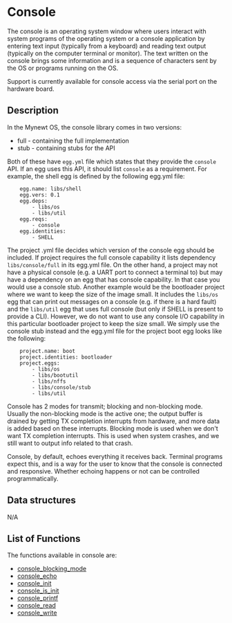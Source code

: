 # Console


The console is an operating system window where users interact with system programs of the operating system or a console application by entering text input (typically from a keyboard) and reading text output (typically on the computer terminal or monitor). The text written on the console brings some information and is a sequence of characters sent by the OS or programs running on the OS. 

Support is currently available for console access via the serial port on the hardware board.


## Description

In the Mynewt OS, the console library comes in two versions:

* full - containing the full implementation
* stub - containing stubs for the API

Both of these have `egg.yml` file which states that they provide the `console` API. If an egg uses this API, it should list `console` as a requirement.
For example, the shell egg is defined by the following egg.yml file:
```no-highlight
    egg.name: libs/shell 
    egg.vers: 0.1
    egg.deps:
        - libs/os
        - libs/util
    egg.reqs:
        - console
    egg.identities:
        - SHELL 
```
The project .yml file decides which version of the console egg should be included. 
If project requires the full console capability it lists dependency `libs/console/full` in its egg.yml file. 
On the other hand, a project may not have a physical console (e.g. a UART port to connect a terminal to) but may have a dependency on an egg that has console capability. In that case you would use a console stub. Another example would be the bootloader project where we want to keep the size of the image small. It includes the `libs/os` egg that can print out messages on a console (e.g. if there is a hard fault) and the `libs/util` egg that uses full console (but only if SHELL is present to provide a CLI). However, we do not want to use any console I/O capability in this particular bootloader project to keep the size small. We simply use the console stub instead and the egg.yml file for the project boot egg looks like the following:
```no-highlight
    project.name: boot
    project.identities: bootloader
    project.eggs:
        - libs/os
        - libs/bootutil
        - libs/nffs
        - libs/console/stub
        - libs/util 
```

Console has 2 modes for transmit; blocking and non-blocking mode. Usually the non-blocking mode is the active one; the output buffer is drained by getting TX completion interrupts from hardware, and more data is added based on these interrupts.
Blocking mode is used when we don't want TX completion interrupts. This is used when system crashes, and we still want to output info related to that crash.

Console, by default, echoes everything it receives back. Terminal programs expect this, and is a way for the user to know that the console is connected and responsive. Whether echoing happens or not can be controlled programmatically.

## Data structures

N/A

## List of Functions

The functions available in console are:

* [console_blocking_mode](console_blocking_mode.md)
* [console_echo](console_echo.md)
* [console_init](console_init.md)
* [console_is_init](console_is_init.md)
* [console_printf](console_printf.md)
* [console_read](console_read.md)
* [console_write](console_write.md)



